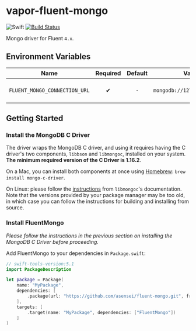 # vapor-fluent-mongo

![Swift](https://img.shields.io/badge/swift-5.3-orange.svg)
[![Build Status](https://travis-ci.com/asensei/vapor-fluent-mongo.svg?token=eSrCssnzja3G3GciyhUB&branch=master)](https://travis-ci.com/asensei/vapor-fluent-mongo)

Mongo driver for Fluent `4.x`.

## Environment Variables

| Name    | Required | Default | Value (e.g.) | Description |
| ------------- |:-------------:|:-------------:|:-------------:|:-------------|
| `FLUENT_MONGO_CONNECTION_URL` | ✔ | `-` | `mongodb://127.0.0.1:27017/vapor` | Mongo connection string. |

## Getting Started

### Install the MongoDB C Driver
The driver wraps the MongoDB C driver, and using it requires having the C driver's two components, `libbson` and `libmongoc`, installed on your system. **The minimum required version of the C Driver is 1.16.2**.

On a Mac, you can install both components at once using [Homebrew](https://brew.sh/):
`brew install mongo-c-driver`.

On Linux: please follow the [instructions](http://mongoc.org/libmongoc/current/installing.html#building-on-unix) from `libmongoc`'s documentation. Note that the versions provided by your package manager may be too old, in which case you can follow the instructions for building and installing from source.


### Install FluentMongo

*Please follow the instructions in the previous section on installing the MongoDB C Driver before proceeding.*

Add FluentMongo to your dependencies in `Package.swift`:

```swift
// swift-tools-version:5.1
import PackageDescription

let package = Package(
    name: "MyPackage",
    dependencies: [
        .package(url: "https://github.com/asensei/fluent-mongo.git", from: "VERSION.STRING.HERE"),
    ],
    targets: [
        .target(name: "MyPackage", dependencies: ["FluentMongo"])
    ]
)
```
